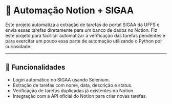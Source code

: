 # 🧠 Automação Notion + SIGAA

Este projeto automatiza a extração de tarefas do portal SIGAA da UFFS e envia essas tarefas diretamente para um banco de dados no Notion.
Fiz este projeto para facilitar automatizar a verificação das tarefas pendentes e para exercitar um pouco essa parte de automação utilizando o Python por curiosidade.

---

## 🚀 Funcionalidades

- Login automático no SIGAA usando Selenium.
- Extração de tarefas com nome, data, descrição e status.
- Verificação de tarefas duplicadas já existentes no Notion.
- Integração com a API oficial do Notion para criar novas tarefas.
